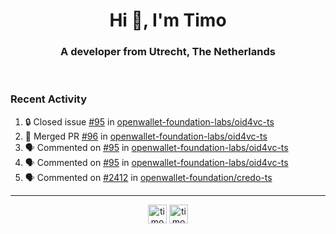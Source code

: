 <h1 align="center">Hi 👋, I'm Timo</h1>
<h3 align="center">A developer from Utrecht, The Netherlands</h3>
<br/>
<!-- https://github.com/rahuldkjain/github-profile-readme-generator --!>

<!--  <p align="left"><img src="https://github-readme-stats.vercel.app/api?username=timoglastra&show_icons=true&count_private=true&" alt="timoglastra" /></p> --!>

<!--
Github language stats
<p align="left"><img src="https://github-readme-stats.vercel.app/api/top-langs/?username=timoglastra&layout=compact" alt="timoglastra" /><p>
-->

<!-- Codestats language stats -->
<!-- <p align="left"><img src="https://codestats-readme.vercel.app/api/top-langs/?username=timoglastra&layout=compact&language_count=12" alt="timoglastra" /><p>    --!>
  
<h3>Recent Activity</h3>

<!--START_SECTION:activity-->
1. 🔒 Closed issue [#95](https://github.com/openwallet-foundation-labs/oid4vc-ts/issues/95) in [openwallet-foundation-labs/oid4vc-ts](https://github.com/openwallet-foundation-labs/oid4vc-ts)
2. 🎉 Merged PR [#96](https://github.com/openwallet-foundation-labs/oid4vc-ts/pull/96) in [openwallet-foundation-labs/oid4vc-ts](https://github.com/openwallet-foundation-labs/oid4vc-ts)
3. 🗣 Commented on [#95](https://github.com/openwallet-foundation-labs/oid4vc-ts/issues/95#issuecomment-3317401103) in [openwallet-foundation-labs/oid4vc-ts](https://github.com/openwallet-foundation-labs/oid4vc-ts)
4. 🗣 Commented on [#95](https://github.com/openwallet-foundation-labs/oid4vc-ts/issues/95#issuecomment-3317284530) in [openwallet-foundation-labs/oid4vc-ts](https://github.com/openwallet-foundation-labs/oid4vc-ts)
5. 🗣 Commented on [#2412](https://github.com/openwallet-foundation/credo-ts/issues/2412#issuecomment-3308277048) in [openwallet-foundation/credo-ts](https://github.com/openwallet-foundation/credo-ts)
<!--END_SECTION:activity-->

---

<p align="center">
<a href="https://twitter.com/timoglastra" target="blank"><img align="center" src="https://cdn.jsdelivr.net/npm/simple-icons@3.0.1/icons/twitter.svg" alt="timoglastra" height="30" width="30" /></a>
<a href="https://linkedin.com/in/timoglastra" target="blank"><img align="center" src="https://cdn.jsdelivr.net/npm/simple-icons@3.0.1/icons/linkedin.svg" alt="timoglastra" height="30" width="30" /></a>
</p>



